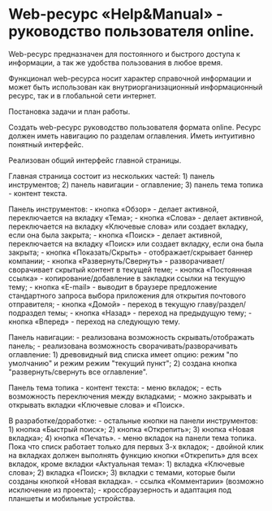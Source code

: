 # Web-ресурс «Help&Manual» - руководство пользователя online.

Web-ресурс предназначен для постоянного и быстрого доступа к информации, а так же удобства пользования в любое время.

Функционал web-ресурса носит характер справочной информации и может быть использован как внутриорганизационный информационный ресурс, так и в глобальной сети интернет.

Постановка задачи и план работы.

Создать web-ресурс руководство пользователя формата online. Ресурс должен иметь навигацию по разделам оглавления. Иметь интуитивно понятный интерфейс.

Реализован общий интерфейс главной страницы.

Главная страница состоит из нескольких частей:
	1) панель инструментов;
	2) панель навигации - оглавление;
	3) панель тема топика - контент текста.

Панель инструментов:
	- кнопка «Обзор» - делает активной, переключается на вкладку «Тема»;
	- кнопка «Слова» - делает активной, переключается на вкладку «Ключевые слова» или создает вкладку, если она была закрыта;
	- кнопка «Поиск» - делает активной, переключается на вкладку «Поиск» или создает вкладку, если она была закрыта;
	- кнопка «Показать/Скрыть» - отображает/скрывает баннер компании;
	- кнопка «Развернуть/Свернуть» - разворачивает/сворачивает скрытый контент в текущей теме;
	- кнопка «Постоянная ссылка» - копирование/добавление в закладки ссылки на текущую тему;
	- кнопка «E-mail» - выводит в браузере предложение стандартного запроса выбора приложения для открытия почтового отправителя;
	- кнопка «Домой» - переход в текущую главу/раздел/подраздел темы;
	- кнопка «Назад» - переход на предыдущую тему;
	- кнопка «Вперед» - переход на следующую тему.

Панель навигации:
	- реализована возможность скрывать/отображать панель;
	- реализована возможность сворачивать/разворачивать оглавление:
    	1) древовидный вид списка имеет опцию: режим "по умолчанию" и режим режим "текущий пункт";
    	2) создана кнопка "развернуть/свернуть все оглавление".

Панель тема топика - контент текста:
	- меню вкладок;
	- есть возможность переключения между вкладками;
	- можно закрывать и открывать вкладки «Ключевые слова» и «Поиск».

В разработке/доработке:
	- остальные кнопки на панели инструментов:
    	1) кнопка «Быстрый поиск»;
    	2) кнопка «Открепить»;
    	3) кнопка «Новая вкладка»;
    	4) кнопка «Печать».
	- меню вкладок на панели тема топика. Пока что списк работает только для первых 3-х вкладок;
	- двойной клик на вкладках должен выполнять функцию кнопки «Открепить» для всех вкладок, кроме вкладки «Актуальная тема»:
    	1) вкладка «Ключевые слова»;
    	2) вкладка «Поиск»;
    	3) вкладки с темами, которые были созданы кнопкой «Новая вкладка».
	- ссылка «Комментарии» (возможно исключение из проекта);
	- кроссбраузерность и адаптация под планшеты и мобильные устройства.